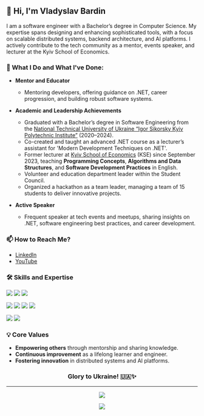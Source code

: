 ## 👋 Hi, I'm Vladyslav Bardin

I am a software engineer with a Bachelor’s degree in Computer Science. My expertise spans designing and enhancing sophisticated tools, with a focus on scalable distributed systems, backend architecture, and AI platforms. I actively contribute to the tech community as a mentor, events speaker, and lecturer at the Kyiv School of Economics.

### 🌱 What I Do and What I've Done:

- **Mentor and Educator**  
  - Mentoring developers, offering guidance on .NET, career progression, and building robust software systems.  

- **Academic and Leadership Achievements**  
  - Graduated with a Bachelor’s degree in Software Engineering from the [National Technical University of Ukraine “Igor Sikorsky Kyiv Polytechnic Institute”](https://kpi.ua/en/) (2020–2024).  
  - Co-created and taught an advanced .NET course as a lecturer’s assistant for 'Modern Development Techniques on .NET'.  
  - Former lecturer at [Kyiv School of Economics](https://www.linkedin.com/school/eerc-kyiv-school-of-economics-kse-/) (KSE) since September 2023, teaching **Programming Concepts**, **Algorithms and Data Structures**, and **Software Development Practices** in English.  
  - Volunteer and education department leader within the Student Council.  
  - Organized a hackathon as a team leader, managing a team of 15 students to deliver innovative projects.  

- **Active Speaker**  
  - Frequent speaker at tech events and meetups, sharing insights on .NET, software engineering best practices, and career development.  

### 📫 How to Reach Me?
- [LinkedIn](https://www.linkedin.com/in/bardin08/)  
- [YouTube](https://www.youtube.com/@bardin_speaks)  

### 🛠️ Skills and Expertise
![](https://img.shields.io/badge/.NET-5C2D91?style=for-the-badge&logo=.net&logoColor=white)
![](https://img.shields.io/badge/C%23-239120?style=for-the-badge&logo=c-sharp&logoColor=white)
![](https://img.shields.io/badge/Python-3776AB?style=for-the-badge&logo=python&logoColor=white)

![](https://img.shields.io/badge/MySQL-00000F?style=for-the-badge&logo=mysql&logoColor=white)
![](https://img.shields.io/badge/PostgreSQL-316192?style=for-the-badge&logo=postgresql&logoColor=white)
![](https://img.shields.io/badge/MongoDB-4EA94B?style=for-the-badge&logo=mongodb&logoColor=white)
![](https://img.shields.io/badge/redis-%23DD0031.svg?&style=for-the-badge&logo=redis&logoColor=white)

![](https://img.shields.io/badge/Amazon_AWS-232F3E?style=for-the-badge&logo=amazon-aws&logoColor=white)
![](https://img.shields.io/badge/Microsoft_Azure-0089D6?style=for-the-badge&logo=microsoft-azure&logoColor=white)

### 💡 Core Values
- **Empowering others** through mentorship and sharing knowledge.  
- **Continuous improvement** as a lifelong learner and engineer.  
- **Fostering innovation** in distributed systems and AI platforms.

<div align="center">
  <h3><strong>Glory to Ukraine! 🇺🇦✨</strong></h3>
</div>

---

<p align="center">
  <img href="#" src="https://github-readme-stats-bardin08s-projects.vercel.app/api?username=Bardin08&show_icons=true&theme=dark#gh-dark-mode-only"></img>
</p>

<p align="center">
  <img href="#" src="https://github-readme-stats-bardin08s-projects.vercel.app/api/top-langs?username=Bardin08&layout=compact&theme=dark#gh-dark-mode-only&langs_count=8"></img>
</p>
